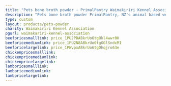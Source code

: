 ```yaml
---
title: "Pets bone broth powder - PrimalPantry Waimakiriri Kennel Association Fundraiser"
description: "Pets bone broth powder PrimalPantry, NZ's animal based wellness drink for pets"
type: custom
layout: products/pets-powder
charity: Waimakiriri Kennel Association
pgurl: waimakariri-kennel-association
beefpricesmalllink: price_1PU2PDABkrUo6tgOkl4wwr0H
beefpricemediumlink: price_1PU2N8ABkrUo6tgOGlSndcMI
beefpricelargelink: price_1PWvpxABkrUo6tgOhqjro63e
chickenpricesmalllink:
chickenpricemediumlink:
chickenpricelargelink:
lambpricesmalllink:
lambpricemediumlink:
lambpricelargelink:
---
```



